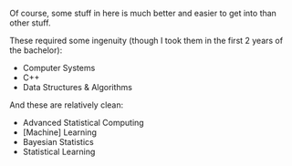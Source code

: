 Of course, some stuff in here is much better and easier to get into than other stuff.
 
These required some ingenuity (though I took them in the first 2 years of the bachelor):
* Computer Systems
* C++
* Data Structures & Algorithms

And these are relatively clean:
* Advanced Statistical Computing
* [Machine] Learning
* Bayesian Statistics
* Statistical Learning